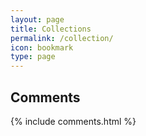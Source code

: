 ```yaml
---
layout: page
title: Collections
permalink: /collection/
icon: bookmark
type: page
---
```




## Comments

{% include comments.html %}
